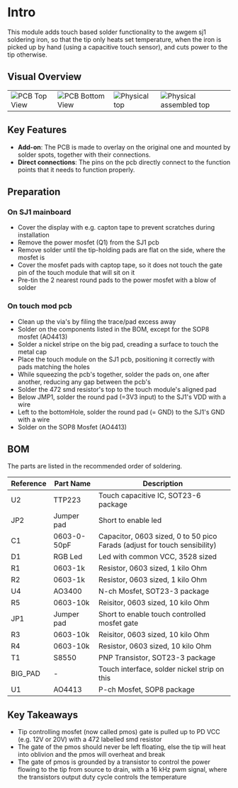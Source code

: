 # Intro

This module adds touch based solder functionality to the awgem sj1 soldering iron, so that the tip only heats set temperature, when the iron is picked up by hand (using a capacitive touch sensor), and cuts power to the tip otherwise. 

## Visual Overview

<table>
  <tr>
    <td>
      <img src="https://github.com/user-attachments/assets/62e08359-938f-40d9-85d9-e77fa0acb89b" alt="PCB Top View"/>
    </td>
    <td>
      <img src="https://github.com/user-attachments/assets/fe99fc65-409d-49a7-9eb0-98ec5676bbdd" alt="PCB Bottom View"/>
    </td>
    <td>
      <img src="https://github.com/user-attachments/assets/62e08359-938f-40d9-85d9-e77fa0acb89b" alt="Physical top"/>
    </td>
    <td>
      <img src="https://github.com/user-attachments/assets/62e08359-938f-40d9-85d9-e77fa0acb89b" alt="Physical assembled top"/>
    </td>
  </tr>
</table>

## Key Features

- **Add-on**: The PCB is made to overlay on the original one and mounted by solder spots, together with their connections.
- **Direct connections**: The pins on the pcb directly connect to the function points that it needs to function properly.

## Preparation

### On SJ1 mainboard

- Cover the display with e.g. capton tape to prevent scratches during installation
- Remove the power mosfet (Q1) from the SJ1 pcb
- Remove solder until the tip-holding pads are flat on the side, where the mosfet is
- Cover the mosfet pads with captop tape, so it does not touch the gate pin of the touch module that will sit on it
- Pre-tin the 2 nearest round pads to the power mosfet with a blow of solder

### On touch mod pcb

- Clean up the via's by filing the trace/pad excess away
- Solder on the components listed in the BOM, except for the SOP8 mosfet (AO4413)
- Solder a nickel stripe on the big pad, creading a surface to touch the metal cap
- Place the touch module on the SJ1 pcb, positioning it correctly with pads matching the holes
- While squeezing the pcb's together, solder the pads on, one after another, reducing any gap between the pcb's
- Solder the 472 smd resistor's top to the touch module's aligned pad
- Below JMP1, solder the round pad (=3V3 input) to the SJ1's VDD with a wire
- Left to the bottomHole, solder the round pad (= GND) to the SJ1's GND with a wire
- Solder on the SOP8 Mosfet (AO4413)

## BOM

The parts are listed in the recommended order of soldering.

| Reference | Part Name               | Description                           |
|-----------|-------------------------|---------------------------------------|
| U2        | TTP223                  | Touch capacitive IC, SOT23-6 package  |
| JP2       | Jumper pad              | Short to enable led                   |
| C1        | 0603-0-50pF             | Capacitor, 0603 sized, 0 to 50 pico Farads (adjust for touch sensibility) |
| D1        | RGB Led                 | Led with common VCC, 3528 sized       |
| R1        | 0603-1k                 | Resistor, 0603 sized, 1 kilo Ohm                  |
| R2        | 0603-1k                 | Resistor, 0603 sized, 1 kilo Ohm      |
| U4        | AO3400                  | N-ch Mosfet, SOT23-3 package          |
| R5        | 0603-10k                | Reisitor, 0603 sized, 10 kilo Ohm     |
| JP1       | Jumper pad              | Short to enable touch controlled mosfet gate |
| R3        | 0603-10k                | Reisitor, 0603 sized, 10 kilo Ohm     |
| R4        | 0603-10k                | Resistor, 0603 sized, 10 kilo Ohm
| T1        | S8550                   | PNP Transistor, SOT23-3 package       |
| BIG_PAD   | -                       | Touch interface, solder nickel strip on this |
| U1        | AO4413                  | P-ch Mosfet, SOP8 package             |

## Key Takeaways

- Tip controlling mosfet (now called pmos) gate is pulled up to PD VCC (e.g. 12V or 20V) with a 472 labelled smd resistor
- The gate of the pmos should never be left floating, else the tip will heat into oblivion and the pmos will overheat and break
- The gate of pmos is grounded by a transistor to control the power flowing to the tip from source to drain, with a 16 kHz pwm signal, where the transistors output duty cycle controls the temperature
